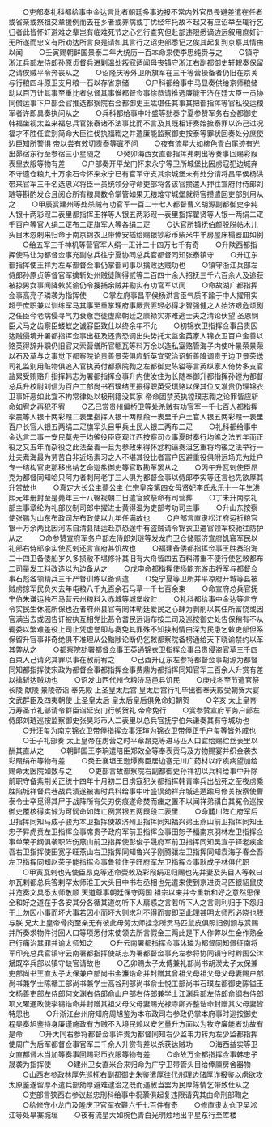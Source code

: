<!-- { "loadSidebar": true } -->
　　○吏部奏礼科都给事中金达言比者朝廷多事边报不常内外官员畏避差遣在任者或省亲或祭祖交章援例而去在乡者或养病或丁优经年托故不起又有应诏举至辄行乞归者此皆怀奸避难之辈岂有临难死节之心乞行查究但赴部违限悉谪边远叙用庶奸计无所遂而忠义有所劝达所言良是请如其言行之诏吏部悉记之俟其起复到京察其情由以闻
　　○壬寅赐朝鲜国景泰二年大统历一百本命来使李思纯赍与之
　　○镇守浙江兵部左侍郎孙原贞督兵进剿温处叛寇适闻母丧镇守浙江右副都御史轩輗奏保留之请俟贼平令奔丧从之
　　○诏隆庆等外卫所旗军在三千等营操备者仍旧在京关与行粮四斗原卫支月粮一石以存省京储
　　○户科都给事中马显奏供给京师粮储动以百万计其事至重比者总督其事惟都督佥事徐恭请推选廉能干济在廷大臣一员协同儹运事下户部会官推选都察院右佥都御史王竑堪任其事其把都指挥等官私役运粮军者许即具奏执问从之
　　○兵科都给事中叶盛等劾奏宁夏参赞军务右佥都御史韩福坐视太监来福总兵官张泰诸不法事比而不言及其既相讦奏始摭泰罪以饰己过况福才不胜任宜别简命大臣往伐执福鞫之并遣廉能监察御史按泰等罪状回奏处分庶使边臣知所警惧  帝以尝有敕切责泰等寘不问
　　○夜有流星大如椀色青白尾迹有光出昴宿东行至参宿三小星随之
　　○癸卯海西女直都指挥弗剌出等奏事回赐彩叚表里衣服等物有差
　　○户部奏开平龙门怀来永宁等卫所城堡比因虏寇犯边城弃不守遗仓粮九十万余石今怀来永宁已有官军守支其余城堡未有处分请将昌平侯杨洪带来官军三千名选忠义将臣一员统领分守命吏部将各该官攒遣人押往宣府付侍郎刘琏等斟酌发仓且阅仓所有粮具数令掌管如果无粮难守城堡就将官攒遣回吏部别用从之
　　○甲辰赏建州等处杀贼有功官军一百二十七人都督曹义胡源副都御史李纯人银十两彩叚二表里都指挥王祥等人银五两彩叚一表里指挥翟贤等人银一两绢二疋千百户等官人绢二疋布二疋旗军人等各绢二疋
　　○达官所镇抚伯颜脱脱帖木儿头目木忽剌来归命于南京锦衣卫带俸安插给赐银钞彩币柴米牛羊房屋床榻器皿如例
　　○给五军三千神机等营官军人绢一疋计二十四万七千有奇
　　○升陕西都指挥使马让为都督佥事充副总兵往宁夏协同总兵官都督同知张泰镇守
　　○升辽东都指挥使王祥为左军都督佥事仍掌都司事以擒败达贼功也
　　○镇守浙江兵部左侍郎孙原贞等督官军擒斩处州贼徒陶得贰等二百四十余人招抚三千六百余人及追获被掠男女事闻降敕奖谕仍令搜捕余贼并勘实有功官军以闻
　　○命故湖广都指挥佥事高亮子璘袭为指挥使
　　○掌左府事昌平侯杨洪言臣气质不踰于中人擢用实超于庶职兼以训练军马其事至重掌理府事厥责匪轻必得才智强健之人始济艰危烦剧之任臣今老病侵寻气力衰惫岂徒虚縻朝廷之廪禄实亦难逃士夫之清论伏望  圣恩悯臣犬马之齿察臣蝼蚁之诚容臣致仕以终余年不允
　　○初锦衣卫指挥佥事吕贵因达贼侵境升署都指挥佥事出征及还贵恐调出失势托太监金英家人锦衣卫百户金善以赂英得辞升职仍旧官又索营缮所官甎瓦等料万余以造私室赂管海子内使叶景荣景荣以石及草与之事觉下都察院论贵善景荣俱应斩英宜究治诏斩善降调贵于边卫景荣送司礼监别用赃物俱追入官执英付都察院鞫之左都御史陈镒等言英纵家人倚势多支官盐累受贿赂升指挥韩志为署都指挥佥事升内使汝住为长随奉御升都指挥孙镗为都督总兵升校尉刘信为百户工部尚书石璞结王振得职英受璞赂以保其位又准贵仍理锦衣卫事奸恶如此宜不拘常律处以极刑籍没其家  帝命固禁英执镗璞志鞫之论罪皆应斩命如宥之再犯不宥
　　○乙巳赏贵州偏桥卫等处杀贼有功官军一千七百人都指挥李震等人银十两彩叚二表里指挥人银十两叚段一表里千户土官人银五两彩叚一表里百户长官人银五两绢二疋旗军头目甲兵土民人银二两布二疋
　　○礼科都给事中金达言二事一安民莫先于均徭役臣窃观江西按察司佥事夏时奏行均徭之法五年而正役之又五年而杂役之此法至善一旦为参政朱得怀忿构诬奏沮乞重将均徭之法举行一灶夫煮海最为劳苦自非近场素习之人不堪其役比者富户因避重役俱附远场充为灶户专一结构官吏那移出纳乞命巡盐御史等官取勘革罢从之
　　○丙午升瓦剌使臣昂克为都督同知哈只阿力者剌阿老丁三人俱为都督佥事以侍郎李实等还言也先欲厚其升赏故也
　　○真定大长公主薨公主  仁宗皇帝第四女母贤妃李氏永乐十一年生洪熙元年册封至是薨年三十八辍视朝二日遣官致祭命有司营葬
　　○丁未升南京礼部主事章纶为礼部仪制司郎中擢进士黄得温为吏部考功司主事
　　○升山东按察使张鹏为山东布政司左布政使以九年任满故也
　　○户部言直隶松江府运折粮官银十万余两比因河冻自清县陆运赴京恐途中有盗贼请令锦衣卫遣官领军校驰往防护从之
　　○命参赞宣府军务户部左侍郎刘琏等发龙门卫仓储赈济宣府饥窘军民以礼部右侍郎李实使瓦剌还言宣府甚饥故也
　　○福建备倭都指挥佥事王胜奏沿海二十四卫备倭船岁久多损敝不堪修补其旧有大舟皆四五百料滞重不便行使乞敕都布二司量发工料改造以为边备从之
　　○戊申命都指挥使杨能充游击将军与都督佥事石彪各领精兵三千严督训练以备调遣
　　○免宁夏等卫所并平凉府开城等县被贼虏掠军民负欠去年屯粮八千九百余石马草一千七百余束
　　○命宣府总兵官抚宁伯朱谦运独石马营云州粮料入赤城等城堡收贮
　　○礼科都给事中金达等言守令实民生休戚所保也近者府州县官有罔体朝廷爱民之心肆为剥削以其任所富饶或因官满当去或因告讦被执互相党比惎令耆民远诣布按二司及巡按御史处告保稍有不从辄委以繁难差役上司止凭虚誉即与奏免其罪殊不知挟制情由深为民患乞敕吏部但系保留升官事非奇绝俱不准理从公黜陟论断仍乞敕都察院备榜通给天下晓谕禁约以革其弊从之
　　○都察院劾署都督佥事王英通锦衣卫指挥佥事吕贵侵盗官草三千四百束入己请究其罪以事在赦前宥之
　　○己酉升辽东左参将都督佥事胡源为都督同知都指挥使宋政为都督佥事都指挥佥事费鼎为都指挥同知官军三百余人升赏有差以擒斩达贼功也
　　○诏发山西代州仓粮济马邑县饥民
　　○庚戌冬至节遣官祭  长陵  献陵  景陵帝诣  奉先殿  上圣皇太后宫  皇太后宫行礼毕出御奉天殿受朝贺大宴文武群臣及四夷朝使  上圣皇太后  皇太后皇后俱免命妇朝贺
　　○辛亥  太上皇帝万寿圣节礼部请令群臣诣延安门行朝贺礼  帝命免行
　　○赏参赞宣府军务户部左侍郎刘琏巡按监察御史张昊彩币人二表里以总兵官抚宁伯朱谦奏其有守城功也
　　○升汪玺为南京锦衣卫带俸指挥佥事汪瑄为锦衣卫带俸正千户玺等皆外戚也
　　○壬子礼部奏  太上皇帝在虏营之时平章昂克等进马匹人口宜给赐纻丝表里以酬其直从之
　　○朝鲜国王李珦遣陪臣郑效全等奉表贡马及方物赐宴并织金袭衣彩叚绢布等物有差
　　○癸丑襄垣王逊燂奏臣居边塞无川广药材以疗疾病望加给赐命太医院如数与之
　　○吏部言故都察院右副都御史孙祥初以兵科给事中升除前职守备紫荆关正统十四年十月初二日虏寇犯关都指挥韩青率兵出战死之至夜虏乘胜陷城祥督兵巷战兵溃遂被害时兵科给事中叶盛误劾祥弃城逃遁踰月修关按察使曹泰令士卒觅得其尸于战阵所有矢刃伤痕遂命焚而瘗之置不以闻祥弟祺白其冤令巡按御史覆核得实诚为可悯命如阵亡例赏银五两叚段二表里
　　○命麓川阵亡府军后卫指挥同知马成子骏为本卫指挥使故济州卫指挥同知福兴弟玉燕山前卫指挥同知王忠子昇虎贲左卫指挥佥事席贵子政府军前卫指挥佥事田恕子福南京羽林左卫指挥佥事单荣子纲俱袭职阵伤燕山前卫指挥使彭俊子晟府军前卫指挥同知吴宣子铎老疾金吾右卫指挥使田宽子旺燕山右卫指挥同知鲁兴子刚腾骧左卫指挥同知袁海子春金吾左卫指挥同知赵荣子能指挥佥事鲁锁住子旺府军左卫指挥佥事耿成子林俱代职
　　○甲寅瓦剌也先使臣昂克等还命赍敕及彩叚绢疋归赐也先并妻及头目人等敕曰尔瓦剌都总兵答剌罕太师淮王大头目中书右丞相也先遣来使到京进贡马匹银貂鼠皮并览奏文具悉太师敬顺  天道尊事朝廷保守两国  祖宗以来并今重新和好之意然思保全和好之道在于各安其分各循其道勿听下人扇惑之言若听下人之言则利归于下怨归于上勿因小事而坏大事若因小而坏大则求利不得而害即至此理甚明太师所必晓也朕与朕  兄太上皇帝骨肉至亲无有彼此毋劳太师挂念所贡马匹鼠皮俱照旧例颁与赏赐并所奏求物件讨回人口等项悉付来使领去所言假金三两此是下人作弊以生金作熟金已行痛治其罪并谕太师知之
　　○升云南署都指挥佥事沐璘为都督同知佩征南将军印充总兵官镇守云南署都指挥使胡志为署都督佥事充左参将协同镇守时黔国公沐斌既卒兵部以镇守缺官请故也
　　○乙卯赐太子太傅兼礼部尚书胡濙太子太保兼吏部尚书王直太子太保兼户部尚书金濂诰命并封赠其曾祖父母祖父母父母妻赐户部尚书兼学士陈循工部尚书兼学士高谷刑部尚书俞士悦工部尚书石璞左都御史陈镒王文杨善吏部左侍郎何文渊右侍郎俞山户部右侍郎兼学士江渊兵部左侍郎俞纲右侍郎项文曜通政使李锡诰命并封赠其祖父母父母妻赐光禄寺卿齐整诰命封赠其父母妻皆特恩也
　　○升浙江台州府知府周旭鉴为本布政司右参政仍掌本府事时巡按御史程昊奏旭鉴持身廉谨施政有方贼不入境民赖以安乞量升方面以为牧守廉能者劝故有是命
　　○升大同右参将都督佥事许贵为都督同知右少监韦力转为左少监都指挥使周广为后军都督佥事官军二千余人升赏有差以杀获达贼功
　　○海西益实等卫女直都督木当加等奏事回赐彩币衣服等物有差
　　○命故万全都指挥佥事韩忠子晟袭为指挥使
　　○建州卫女直米合来归命为广宁卫带管头目给俸廪房舍器物
　　○山西右参政林厚先巡抚右副都御史朱鉴遣厚往代州理边储厚诈报鉴以虏欲攻太原鉴遂留厚不遣兵部劾厚避难逮治之既而遇赦当罢为民厚陈情乞带致仕从之
　　○吏部言狭西右参议赵忠刑科给事中祝灏俱起复违限请究其由命刑部鞫之
　　○给修守小龙门及隆庆卫官军衣鞋六千七百件有奇
　　○修直隶太仓卫吴淞江等处旱寨城垣
　　○夜有流星大如椀色青白光明烛地出平星东行至库楼
